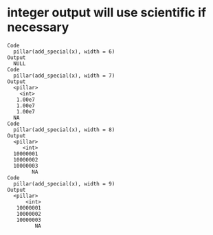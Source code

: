 # integer output will use scientific if necessary

    Code
      pillar(add_special(x), width = 6)
    Output
      NULL
    Code
      pillar(add_special(x), width = 7)
    Output
      <pillar>
        <int>
       1.00e7
       1.00e7
       1.00e7
      NA     
    Code
      pillar(add_special(x), width = 8)
    Output
      <pillar>
         <int>
      10000001
      10000002
      10000003
            NA
    Code
      pillar(add_special(x), width = 9)
    Output
      <pillar>
          <int>
       10000001
       10000002
       10000003
             NA

